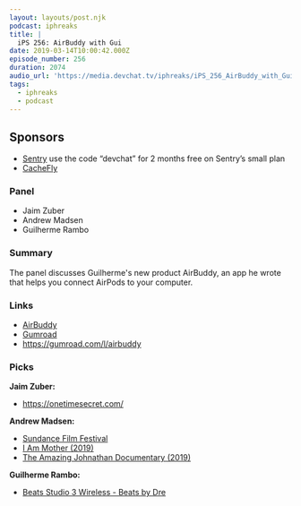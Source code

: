 ```yaml
---
layout: layouts/post.njk
podcast: iphreaks
title: |
  iPS 256: AirBuddy with Gui
date: 2019-03-14T10:00:42.000Z
episode_number: 256
duration: 2074
audio_url: 'https://media.devchat.tv/iphreaks/iPS_256_AirBuddy_with_Gui.mp3'
tags:
  - iphreaks
  - podcast
---
```

## **Sponsors**

* [Sentry](https://sentry.io/) use the code “devchat” for 2 months free on Sentry’s small plan
* [CacheFly](https://www.cachefly.com/)

### **Panel**

* Jaim Zuber
* Andrew Madsen
* Guilherme Rambo

### **Summary**

The panel discusses Guilherme's new product AirBuddy, an app he wrote that helps you connect AirPods to your computer.

### **Links**

* [AirBuddy ](https://9to5mac.com/2019/01/28/airbuddy-airpods-w1-integration-mac/)
* [Gumroad](https://gumroad.com/)
* <https://gumroad.com/l/airbuddy>

### **Picks**

**Jaim Zuber:**

* <https://onetimesecret.com/>

**Andrew Madsen:**

* [Sundance Film Festival ](www.sundance.org/festivals/sundance-film-festival)
* [I Am Mother (2019)](https://www.imdb.com/title/tt6292852/)
* [The Amazing Johnathan Documentary (2019) ](https://www.imdb.com/title/tt9358084/)

**Guilherme Rambo:**

* [Beats Studio 3 Wireless - Beats by Dre](https://www.beatsbydre.com/headphones/studio3-wireless)

###
